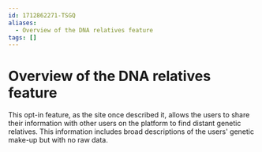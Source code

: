 ```yaml
---
id: 1712862271-TSGQ
aliases:
  - Overview of the DNA relatives feature
tags: []
---
```


# Overview of the DNA relatives feature

This opt-in feature, as the site once described it, allows the users to share their information with other users on the platform to find distant genetic relatives. This information includes broad descriptions of the users' genetic make-up but with no raw data.
